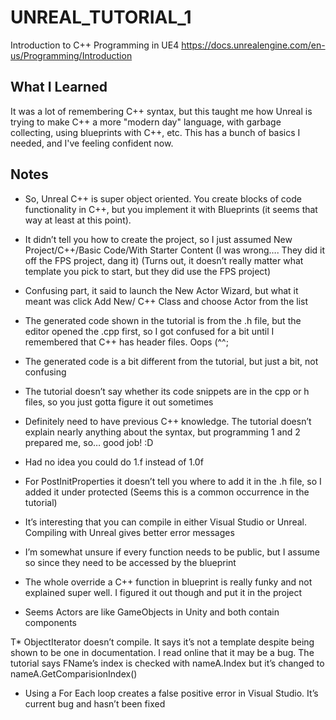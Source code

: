 # UNREAL_TUTORIAL_1
Introduction to C++ Programming in UE4
https://docs.unrealengine.com/en-us/Programming/Introduction
## What I Learned
It was a lot of remembering C++ syntax, but this taught me how Unreal is trying to make C++ a more "modern day" language, with garbage collecting, using blueprints with C++, etc. This has a bunch of basics I needed, and I've feeling confident now.
## Notes
* So, Unreal C++ is super object oriented. You create blocks of code functionality in C++, but you implement it with Blueprints (it seems that way at least at this point).

* It didn’t tell you how to create the project, so I just assumed New Project/C++/Basic Code/With Starter Content (I was wrong…. They did it off the FPS project, dang it) (Turns out, it doesn’t really matter what template you pick to start, but they did use the FPS project)

* Confusing part, it said to launch the New Actor Wizard, but what it meant was click Add New/ C++ Class and choose Actor from the list

* The generated code shown in the tutorial is from the .h file, but the editor opened the .cpp first, so I got confused for a bit until I remembered that C++ has header files. Oops (^^;

* The generated code is a bit different from the tutorial, but just a bit, not confusing

* The tutorial doesn’t say whether its code snippets are in the cpp or h files, so you just gotta figure it out sometimes

* Definitely need to have previous C++ knowledge. The tutorial doesn’t explain nearly anything about the syntax, but programming 1 and 2 prepared me, so… good job! :D

* Had no idea you could do 1.f instead of 1.0f

* For PostInitProperties it doesn’t tell you where to add it in the .h file, so I added it under protected (Seems this is a common occurrence in the tutorial)

* It’s interesting that you can compile in either Visual Studio or Unreal. Compiling with Unreal gives better error messages

* I’m somewhat unsure if every function needs to be public, but I assume so since they need to be accessed by the blueprint

* The whole override a C++ function in blueprint is really funky and not explained super well. I figured it out though and put it in the project

* Seems Actors are like GameObjects in Unity and both contain components

T* ObjectIterator doesn’t compile. It says it’s not a template despite being shown to be one in documentation. I read online that it may be a bug.
The tutorial says FName’s index is checked with nameA.Index but it’s changed to nameA.GetComparisionIndex()

* Using a For Each loop creates a false positive error in Visual Studio. It’s current bug and hasn’t been fixed 
